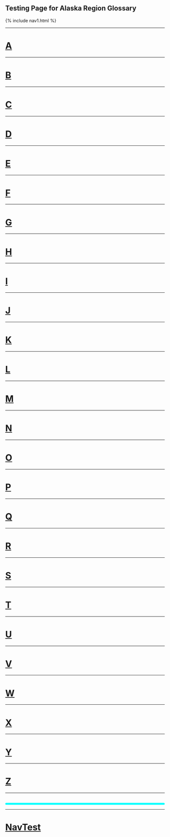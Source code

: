 
<head>
<style>
#text{
background-color:tan;
color:red;
font-weight:bold;
border-style:solid;
border-color:cyan;
border-radius: 50px;
}
</style>
</head>

## Testing Page for Alaska Region Glossary
{% include nav1.html %}
___


# [**A**](https://ironrico.github.io/TestGlossary/A) 
___

# [**B**](https://ironrico.github.io/TestGlossary/B)
___

# [**C**](https://ironrico.github.io/TestGlossary/C) 
___

# [**D**](https://ironrico.github.io/TestGlossary/D) 
___

# [**E**](https://ironrico.github.io/TestGlossary/E)
___

# [**F**](https://ironrico.github.io/TestGlossary/F) 
___

# [**G**](https://ironrico.github.io/TestGlossary/G) 
___

# [**H**](https://ironrico.github.io/TestGlossary/H) 
___

# [**I**](https://ironrico.github.io/TestGlossary/I)
___

# [**J**](https://ironrico.github.io/TestGlossary/J) 
___

# [**K**](https://ironrico.github.io/TestGlossary/K) 
___

# [**L**](https://ironrico.github.io/TestGlossary/L) 
___

# [**M**](https://ironrico.github.io/TestGlossary/M) 
___

# [**N**](https://ironrico.github.io/TestGlossary/N) 
___

# [**O**](https://ironrico.github.io/TestGlossary/O) 
___

# [**P**](https://ironrico.github.io/TestGlossary/P)
___

# [**Q**](https://ironrico.github.io/TestGlossary/Q)
___

# [**R**](https://ironrico.github.io/TestGlossary/R) 
___

# [**S**](https://ironrico.github.io/TestGlossary/S) 
___

# [**T**](https://ironrico.github.io/TestGlossary/T) 
___

# [**U**](https://ironrico.github.io/TestGlossary/U)
___

# [**V**](https://ironrico.github.io/TestGlossary/V) 
___

# [**W**](https://ironrico.github.io/TestGlossary/W) 
___

# [**X**](https://ironrico.github.io/TestGlossary/X) 
___

# [**Y**](https://ironrico.github.io/TestGlossary/Y) 
___

# [**Z**](https://ironrico.github.io/TestGlossary/Z) 
___
<br>

<div id="text"></div>

<script>
document.getElementById("text").innerHTML = "This text represents working JS on the page.";
</script>

___

# [**NavTest**](https://ironrico.github.io/TestGlossary/testingpage) 
